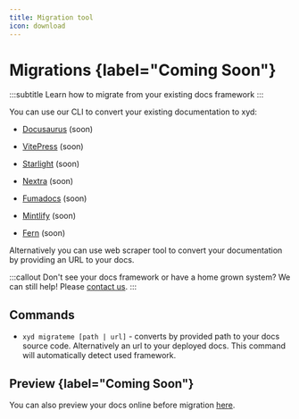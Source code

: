 ```yaml
---
title: Migration tool
icon: download
---
```


# Migrations {label="Coming Soon"}
:::subtitle
Learn how to migrate from your existing docs framework
:::

You can use our CLI to convert your existing documentation to xyd:

* [Docusaurus](https://docusaurus.io/) (soon)

* [VitePress](https://github.com/vuejs/vitepress) (soon)

* [Starlight](https://starlight.astro.build) (soon)

* [Nextra](https://nextra.site/) (soon)

* [Fumadocs](https://fumadocs.dev/) (soon)

* [Mintlify](https://mintlify.com/) (soon)

* [Fern](https://buildwithfern.com/) (soon)


Alternatively you can use web scraper tool to convert your documentation by providing an URL to your docs.

:::callout
Don't see your docs framework or have a home grown system? We can still help! Please [contact us](https://github.com/livesession/xyd).
:::

## Commands

* `xyd migrateme [path | url]` - converts by provided path to your docs source code. Alternatively an url to your deployed docs.
This command will automatically detect used framework.

## Preview {label="Coming Soon"}

You can also preview your docs online before migration [here](https://preview.xyd.dev). 